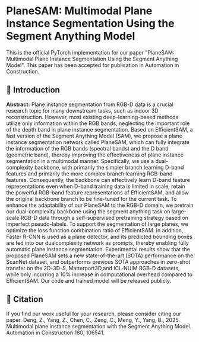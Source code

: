 # PlaneSAM: Multimodal Plane Instance Segmentation Using the Segment Anything Model

This is the official PyTorch implementation for our paper "PlaneSAM: Multimodal Plane Instance Segmentation Using the Segment Anything Model". This paper has been accepted for publication in Automation in Construction.


## 🔭 Introduction
<strong>Abstract:</strong> Plane instance segmentation from RGB-D data is a crucial research topic for
many downstream tasks, such as indoor 3D reconstruction. However, most existing deep-learning-based methods utilize only information within the RGB bands,
neglecting the important role of the depth band in plane instance segmentation.
Based on EfficientSAM, a fast version of the Segment Anything Model (SAM),
we propose a plane instance segmentation network called PlaneSAM, which can
fully integrate the information of the RGB bands (spectral bands) and the D band
(geometric band), thereby improving the effectiveness of plane instance segmentation in a multimodal manner. Specifically, we use a dual-complexity backbone,
with primarily the simpler branch learning D-band features and primarily the
more complex branch learning RGB-band features. Consequently, the backbone
can effectively learn D-band feature representations even when D-band training
data is limited in scale, retain the powerful RGB-band feature representations of
EfficientSAM, and allow the original backbone branch to be fine-tuned for the current task. To enhance the adaptability of our PlaneSAM to the RGB-D domain,
we pretrain our dual-complexity backbone using the segment anything task on
large-scale RGB-D data through a self-supervised pretraining strategy based on
imperfect pseudo-labels. To support the segmentation of large planes, we optimize
the loss function combination ratio of EfficientSAM. In addition, Faster R-CNN is
used as a plane detector, and its predicted bounding boxes are fed into our dualcomplexity network as prompts, thereby enabling fully automatic plane instance
segmentation. Experimental results show that the proposed PlaneSAM sets a new
state-of-the-art (SOTA) performance on the ScanNet dataset, and outperforms
previous SOTA approaches in zero-shot transfer on the 2D-3D-S, Matterport3D,and ICL-NUIM RGB-D datasets, while only incurring a 10% increase in computational overhead compared to EfficientSAM. Our code and trained model will be
released publicly.

## 🔭 Citation
If you find our work useful for your research, please consider citing our paper.
Deng, Z., Yang, Z., Chen, C., Zeng, C., Meng, Y., Yang, B., 2025. Multimodal plane instance segmentation with the Segment Anything Model. Automation in Construction 180, 106541.

</p>
